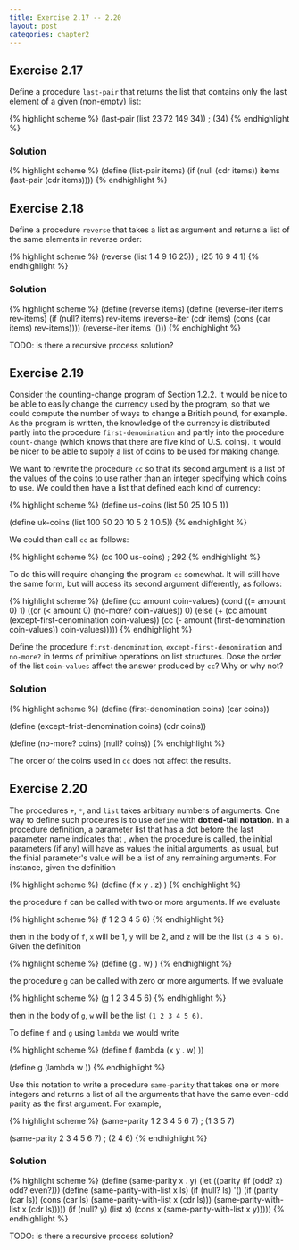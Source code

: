 ```yaml
---
title: Exercise 2.17 -- 2.20
layout: post
categories: chapter2
---
```


<a name="Ex2.17"> </a>

## Exercise 2.17

Define a procedure `last-pair` that returns the list that contains
only the last element of a given (non-empty) list:

{% highlight scheme %}
(last-pair (list 23 72 149 34))
; (34)
{% endhighlight %}

### Solution

{% highlight scheme %}
(define (list-pair items)
    (if (null (cdr items))
        items
        (last-pair (cdr items))))
{% endhighlight %}

<a name="Ex2.18"> </a>

## Exercise 2.18

Define a procedure `reverse` that takes a list as argument and returns
a list of the same elements in reverse order:

{% highlight scheme %}
(reverse (list 1 4 9 16 25))
; (25 16 9 4 1)
{% endhighlight %}

### Solution

{% highlight scheme %}
(define (reverse items)
    (define (reverse-iter items rev-items)
        (if (null? items)
            rev-items
            (reverse-iter (cdr items) (cons (car items) rev-items))))
    (reverse-iter items '()))
{% endhighlight %}

TODO: is there a recursive process solution?

<a name="Ex2.19"> </a>

## Exercise 2.19

Consider the counting-change program of Section 1.2.2. It would be
nice to be able to easily change the currency used by the program, so
that we could compute the number of ways to change a British pound,
for example. As the program is written, the knowledge of the currency
is distributed partly into the procedure `first-denomination` and
partly into the procedure `count-change` (which knows that there are
five kind of U.S. coins). It would be nicer to be able to supply a
list of coins to be used for making change.

We want to rewrite the procedure `cc` so that its second argument is a
list of the values of the coins to use rather than an integer
specifying which coins to use. We could then have a list that defined
each kind of currency:

{% highlight scheme %}
(define us-coins (list 50 25 10 5 1))

(define uk-coins (list 100 50 20 10 5 2 1 0.5))
{% endhighlight %}

We could then call `cc` as follows:

{% highlight scheme %}
(cc 100 us-coins)
; 292
{% endhighlight %}

To do this will require changing the program `cc` somewhat. It will
still have the same form, but will access its second argument
differently, as follows:

{% highlight scheme %}
(define (cc amount coin-values)
    (cond ((= amount 0) 1)
          ((or (< amount 0) (no-more? coin-values)) 0)
          (else
           (+ (cc amount
                  (except-first-denomination coin-values))
              (cc (- amount (first-denomination coin-values))
                  coin-values)))))
{% endhighlight %}

Define the procedure `first-denomination`, `except-first-denomination`
and `no-more?` in terms of primitive operations on list structures.
Dose the order of the list `coin-values` affect the answer produced by
`cc`? Why or why not?

### Solution

{% highlight scheme %}
(define (first-denomination coins)
    (car coins))

(define (except-frist-denomination coins)
    (cdr coins))

(define (no-more? coins)
    (null? coins))
{% endhighlight %}

The order of the coins used in `cc` does not affect the results.

<a name="Ex2.20"> </a>

## Exercise 2.20

The procedures `+`, `*`, and `list` takes arbitrary numbers of
arguments. One way to define such proceures is to use `define` with
__dotted-tail notation__. In a procedure definition, a parameter list
that has a dot before the last parameter name indicates that , when
the procedure is called, the initial parameters (if any) will have as
values the initial arguments, as usual, but the finial parameter's
value will be a list of any remaining arguments. For instance, given
the definition

{% highlight scheme %}
(define (f x y . z) <body>)
{% endhighlight %}

the procedure `f` can be called with two or more arguments. If we
evaluate

{% highlight scheme %}
(f 1 2 3 4 5 6)
{% endhighlight %}

then in the body of `f`, `x` will be 1, `y` will be 2, and `z` will be
the list `(3 4 5 6)`. Given the definition

{% highlight scheme %}
(define (g . w) <body>)
{% endhighlight %}

the procedure `g` can be called with zero or more arguments. If we
evaluate

{% highlight scheme %}
(g 1 2 3 4 5 6)
{% endhighlight %}

then in the body of `g`, `w` will be the list `(1 2 3 4 5 6)`.

To define `f` and `g` using `lambda` we would write

{% highlight scheme %}
(define f (lambda (x y . w) <body>))

(define g (lambda w <body>))
{% endhighlight %}

Use this notation to write a procedure `same-parity` that takes one or
more integers and returns a list of all the arguments that have the
same even-odd parity as the first argument. For example,

{% highlight scheme %}
(same-parity 1 2 3 4 5 6 7)
; (1 3 5 7)

(same-parity 2 3 4 5 6 7)
; (2 4 6)
{% endhighlight %}

### Solution

{% highlight scheme %}
(define (same-parity x . y)
    (let ((parity (if (odd? x) odd? even?)))
        (define (same-parity-with-list x ls)
            (if (null? ls)
                '()
                (if (parity (car ls))
                    (cons (car ls) (same-parity-with-list x (cdr ls)))
                    (same-parity-with-list x (cdr ls)))))
        (if (null? y)
            (list x)
            (cons x (same-parity-with-list x y)))))
{% endhighlight %}

TODO: is there a recursive process solution?
